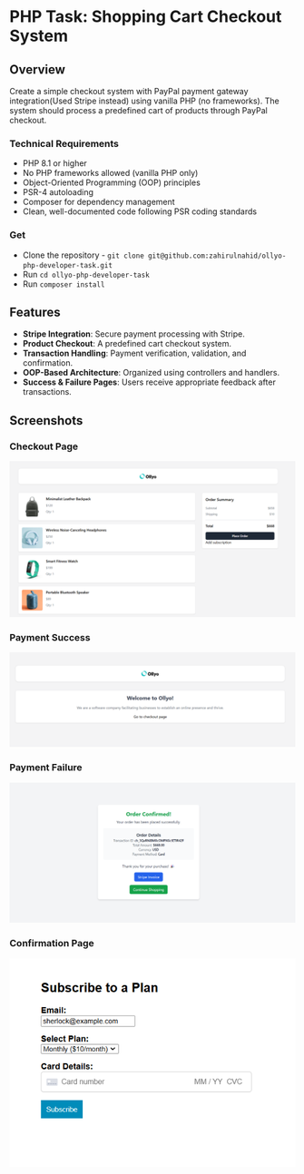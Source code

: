 # PHP Task: Shopping Cart Checkout System

## Overview
Create a simple checkout system with PayPal payment gateway integration(Used Stripe instead) using vanilla PHP (no frameworks). The system should process a predefined cart of products through PayPal checkout.

### Technical Requirements
- PHP 8.1 or higher
- No PHP frameworks allowed (vanilla PHP only)
- Object-Oriented Programming (OOP) principles
- PSR-4 autoloading
- Composer for dependency management
- Clean, well-documented code following PSR coding standards

### Get 
- Clone the repository - `git clone git@github.com:zahirulnahid/ollyo-php-developer-task.git`
- Run `cd ollyo-php-developer-task`
- Run `composer install`

## Features
- **Stripe Integration**: Secure payment processing with Stripe.  
- **Product Checkout**: A predefined cart checkout system.  
- **Transaction Handling**: Payment verification, validation, and confirmation.  
- **OOP-Based Architecture**: Organized using controllers and handlers.  
- **Success & Failure Pages**: Users receive appropriate feedback after transactions.

## Screenshots
### Checkout Page
![Checkout](screenshots/screenshot3.png)

### Payment Success
![Success](screenshots/screenshot2.png)

### Payment Failure
![Failure](screenshots/screenshot1.png)

### Confirmation Page
![Confirmation](screenshots/screenshot4.png)
